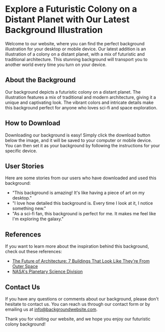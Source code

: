 <!--font:Cinzel Decorative-->

# Explore a Futuristic Colony on a Distant Planet with Our Latest Background Illustration

Welcome to our website, where you can find the perfect background illustration for your desktop or mobile device. Our latest addition is an illustration of a colony on a distant planet, with a mix of futuristic and traditional architecture. This stunning background will transport you to another world every time you turn on your device.

## About the Background

Our background depicts a futuristic colony on a distant planet. The illustration features a mix of traditional and modern architecture, giving it a unique and captivating look. The vibrant colors and intricate details make this background perfect for anyone who loves sci-fi and space exploration.

## How to Download

Downloading our background is easy! Simply click the download button below the image, and it will be saved to your computer or mobile device. You can then set it as your background by following the instructions for your specific device.

## User Stories

Here are some stories from our users who have downloaded and used this background:

- "This background is amazing! It's like having a piece of art on my desktop."
- "I love how detailed this background is. Every time I look at it, I notice something new."
- "As a sci-fi fan, this background is perfect for me. It makes me feel like I'm exploring the galaxy."

## References

If you want to learn more about the inspiration behind this background, check out these references:

- [The Future of Architecture: 7 Buildings That Look Like They're From Outer Space](#)
- [NASA's Planetary Science Division](#)

## Contact Us

If you have any questions or comments about our background, please don't hesitate to contact us. You can reach us through our contact form or by emailing us at info@backgroundwebsite.com.

Thank you for visiting our website, and we hope you enjoy our futuristic colony background!

<!--

Write me content for website with wallpaper which alt text is:

"An illustration of a colony on a distant planet, with a mix of futuristic and traditional architecture."

The name/title of the page should not be 1:1 copy of the alt text but rather a real content of the website which is using this wallpaper.

- Use markdown format 
- Start with heading
- Heading should be short and concise
- The content should look like a real website 
- The website should not be about the wallpaper, wallpaper is just a related background
- Heading should be contain work "wallpaper" or "background"
- Include real sections like references, contact, user stories, etc. use things relevant to the page purpose.
- Feel free to use structure like headings, bullets, numbering, blockquotes, paragraphs, horizontal lines, etc.
- You can use formatting like bold or _italic_
- You can include UTF-8 emojis
- Links should be only #hash anchors (and you can refer to the document itself)
- Do not include images


---


# Futuristic Colony Wallpaper for Your Desktop Background

Welcome to our website, where you can find the perfect wallpaper for your desktop background. Our latest addition is an illustration of a colony on a distant planet, with a mix of futuristic and traditional architecture. This stunning wallpaper will transport you to another world every time you turn on your computer.

## About the Wallpaper

Our wallpaper depicts a futuristic colony on a distant planet. The illustration features a mix of traditional and modern architecture, giving it a unique and captivating look. The vibrant colors and intricate details make this wallpaper perfect for anyone who loves sci-fi and space exploration.

## How to Download

Downloading our wallpaper is easy! Simply click the download button below the image, and it will be saved to your computer. You can then set it as your desktop background by right-clicking on your desktop and selecting "Personalize." From there, select "Background" and choose the downloaded image.

## User Stories

Here are some stories from our users who have downloaded and used this wallpaper:

- "I love this wallpaper! It's so detailed and colorful. Every time I turn on my computer, I feel like I'm transported to another world."
- "As a sci-fi fan, this wallpaper is perfect for me. It's like having a piece of my favorite genre on my desktop."
- "I work in a boring office, but this wallpaper makes me feel like I'm exploring the galaxy instead of sitting at a desk."

## References

If you want to learn more about the inspiration behind this wallpaper, check out these references:

- [The Future of Architecture: 7 Buildings That Look Like They're From Outer Space](#)
- [NASA's Planetary Science Division](#)

## Contact Us

If you have any questions or comments about our wallpaper, please don't hesitate to contact us. You can reach us through our contact form or by emailing us at info@wallpaperwebsite.com.

Thank you for visiting our website, and we hope you enjoy our futuristic colony wallpaper!


---


Heading should not include word "wallpaper". The website should not be about the wallpaper itself, wallpaper is just a related background, rewrite whole content.


---


# Explore a Futuristic Colony on a Distant Planet with Our Latest Background Illustration

Welcome to our website, where you can find the perfect background illustration for your desktop or mobile device. Our latest addition is an illustration of a colony on a distant planet, with a mix of futuristic and traditional architecture. This stunning background will transport you to another world every time you turn on your device.

## About the Background

Our background depicts a futuristic colony on a distant planet. The illustration features a mix of traditional and modern architecture, giving it a unique and captivating look. The vibrant colors and intricate details make this background perfect for anyone who loves sci-fi and space exploration.

## How to Download

Downloading our background is easy! Simply click the download button below the image, and it will be saved to your computer or mobile device. You can then set it as your background by following the instructions for your specific device.

## User Stories

Here are some stories from our users who have downloaded and used this background:

- "This background is amazing! It's like having a piece of art on my desktop."
- "I love how detailed this background is. Every time I look at it, I notice something new."
- "As a sci-fi fan, this background is perfect for me. It makes me feel like I'm exploring the galaxy."

## References

If you want to learn more about the inspiration behind this background, check out these references:

- [The Future of Architecture: 7 Buildings That Look Like They're From Outer Space](#)
- [NASA's Planetary Science Division](#)

## Contact Us

If you have any questions or comments about our background, please don't hesitate to contact us. You can reach us through our contact form or by emailing us at info@backgroundwebsite.com.

Thank you for visiting our website, and we hope you enjoy our futuristic colony background!

-->
